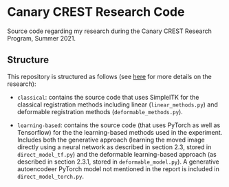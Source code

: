 # Canary CREST Research Code

Source code regarding my research during the Canary CREST Research Program, Summer 2021. 

## Structure

This repository is structured as follows (see [here](https://rosikand.github.io/research/canary.html) for more details on the research): 

- `classical`: contains the source code that uses SimpleITK for the classical registration methods including linear (`linear_methods.py`) and deformable registration methods (`deformable_methods.py`). 

- `learning-based`: contains the source code (that uses PyTorch as well as Tensorflow) for the the learning-based methods used in the experiment. Includes both the generative approach (learning the moved image directly using a neural network as described in section 2.3, stored in `direct_model_tf.py`) and the deformable learning-based approach (as described in section 2.3.1, stored in `deformable_model.py`). A generative autoencodeer PyTorch model not mentioned in the report is included in `direct_model_torch.py`. 


